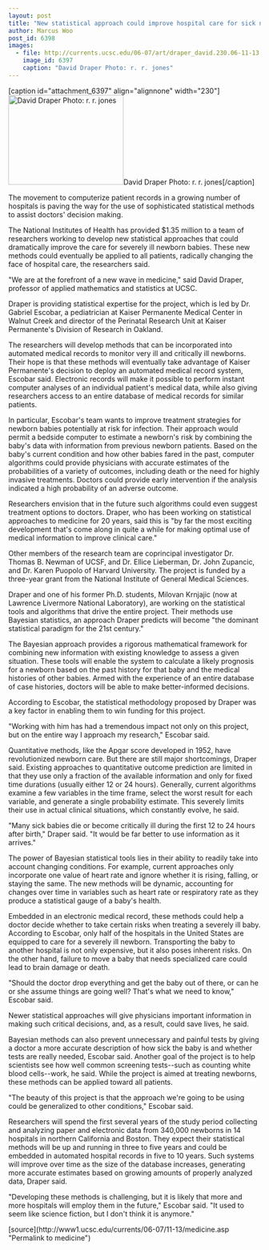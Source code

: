 ```yaml
---
layout: post
title: "New statistical approach could improve hospital care for sick newborns"
author: Marcus Woo
post_id: 6398
images:
  - file: http://currents.ucsc.edu/06-07/art/draper_david.230.06-11-13.jpg
    image_id: 6397
    caption: "David Draper Photo: r. r. jones"
---
```


[caption id="attachment_6397" align="alignnone" width="230"]<a href="http://localhost/mysite/wp-content/uploads/2006/11/draper_david.230.06-11-13.jpg"><img class="size-full wp-image-6397" src="http://localhost/mysite/wp-content/uploads/2006/11/draper_david.230.06-11-13.jpg" alt="David Draper Photo: r. r. jones" width="230" height="179" /></a>David Draper Photo: r. r. jones[/caption]
<a name="content" id="content"></a>
<p>
  The movement to computerize patient records in a growing number of hospitals is paving the way for the use of sophisticated statistical methods to assist doctors' decision making.
</p>
<p>
  The National Institutes of Health has provided $1.35 million to a team of researchers working to develop new statistical approaches that could dramatically improve the care for severely ill newborn babies. These new methods could eventually be applied to all patients, radically changing the face of hospital care, the researchers said.
</p>
<p>
  "We are at the forefront of a new wave in medicine," said David Draper, professor of applied mathematics and statistics at UCSC.
</p>
<p>
  Draper is providing statistical expertise for the project, which is led by Dr. Gabriel Escobar, a pediatrician at Kaiser Permanente Medical Center in Walnut Creek and director of the Perinatal Research Unit at Kaiser Permanente's Division of Research in Oakland.
</p>
<p>
  The researchers will develop methods that can be incorporated into automated medical records to monitor very ill and critically ill newborns. Their hope is that these methods will eventually take advantage of Kaiser Permanente's decision to deploy an automated medical record system, Escobar said. Electronic records will make it possible to perform instant computer analyses of an individual patient's medical data, while also giving researchers access to an entire database of medical records for similar patients.
</p>
<p>
  In particular, Escobar's team wants to improve treatment strategies for newborn babies potentially at risk for infection. Their approach would permit a bedside computer to estimate a newborn's risk by combining the baby's data with information from previous newborn patients. Based on the baby's current condition and how other babies fared in the past, computer algorithms could provide physicians with accurate estimates of the probabilities of a variety of outcomes, including death or the need for highly invasive treatments. Doctors could provide early intervention if the analysis indicated a high probability of an adverse outcome.
</p>
<p>
  Researchers envision that in the future such algorithms could even suggest treatment options to doctors. Draper, who has been working on statistical approaches to medicine for 20 years, said this is "by far the most exciting development that's come along in quite a while for making optimal use of medical information to improve clinical care."
</p>
<p>
  Other members of the research team are coprincipal investigator Dr. Thomas B. Newman of UCSF, and Dr. Ellice Lieberman, Dr. John Zupancic, and Dr. Karen Puopolo of Harvard University. The project is funded by a three-year grant from the National Institute of General Medical Sciences.
</p>
<p>
  Draper and one of his former Ph.D. students, Milovan Krnjajic (now at Lawrence Livermore National Laboratory), are working on the statistical tools and algorithms that drive the entire project. Their methods use Bayesian statistics, an approach Draper predicts will become "the dominant statistical paradigm for the 21st century."
</p>
<p>
  The Bayesian approach provides a rigorous mathematical framework for combining new information with existing knowledge to assess a given situation. These tools will enable the system to calculate a likely prognosis for a newborn based on the past history for that baby and the medical histories of other babies. Armed with the experience of an entire database of case histories, doctors will be able to make better-informed decisions.
</p>
<p>
  According to Escobar, the statistical methodology proposed by Draper was a key factor in enabling them to win funding for this project.
</p>
<p>
  "Working with him has had a tremendous impact not only on this project, but on the entire way I approach my research," Escobar said.
</p>
<p>
  Quantitative methods, like the Apgar score developed in 1952, have revolutionized newborn care. But there are still major shortcomings, Draper said. Existing approaches to quantitative outcome prediction are limited in that they use only a fraction of the available information and only for fixed time durations (usually either 12 or 24 hours). Generally, current algorithms examine a few variables in the time frame, select the worst result for each variable, and generate a single probability estimate. This severely limits their use in actual clinical situations, which constantly evolve, he said.
</p>
<p>
  "Many sick babies die or become critically ill during the first 12 to 24 hours after birth," Draper said. "It would be far better to use information as it arrives."
</p>
<p>
  The power of Bayesian statistical tools lies in their ability to readily take into account changing conditions. For example, current approaches only incorporate one value of heart rate and ignore whether it is rising, falling, or staying the same. The new methods will be dynamic, accounting for changes over time in variables such as heart rate or respiratory rate as they produce a statistical gauge of a baby's health.
</p>
<p>
  Embedded in an electronic medical record, these methods could help a doctor decide whether to take certain risks when treating a severely ill baby. According to Escobar, only half of the hospitals in the United States are equipped to care for a severely ill newborn. Transporting the baby to another hospital is not only expensive, but it also poses inherent risks. On the other hand, failure to move a baby that needs specialized care could lead to brain damage or death.
</p>
<p>
  "Should the doctor drop everything and get the baby out of there, or can he or she assume things are going well? That's what we need to know," Escobar said.
</p>
<p>
  Newer statistical approaches will give physicians important information in making such critical decisions, and, as a result, could save lives, he said.
</p>
<p>
  Bayesian methods can also prevent unnecessary and painful tests by giving a doctor a more accurate description of how sick the baby is and whether tests are really needed, Escobar said. Another goal of the project is to help scientists see how well common screening tests--such as counting white blood cells--work, he said. While the project is aimed at treating newborns, these methods can be applied toward all patients.
</p>
<p>
  "The beauty of this project is that the approach we're going to be using could be generalized to other conditions," Escobar said.
</p>
<p>
  Researchers will spend the first several years of the study period collecting and analyzing paper and electronic data from 340,000 newborns in 14 hospitals in northern California and Boston. They expect their statistical methods will be up and running in three to five years and could be embedded in automated hospital records in five to 10 years. Such systems will improve over time as the size of the database increases, generating more accurate estimates based on growing amounts of properly analyzed data, Draper said.
</p>
<p>
  "Developing these methods is challenging, but it is likely that more and more hospitals will employ them in the future," Escobar said. "It used to seem like science fiction, but I don't think it is anymore."<br>
</p>
[source](http://www1.ucsc.edu/currents/06-07/11-13/medicine.asp "Permalink to medicine")
